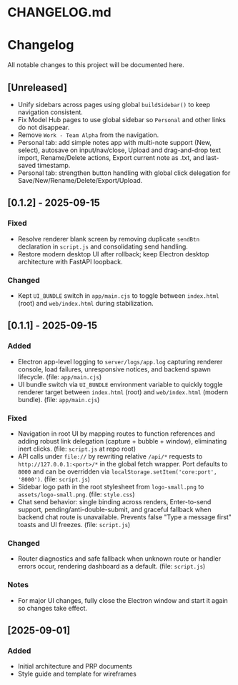 # CHANGELOG.md

# Changelog

All notable changes to this project will be documented here.

## [Unreleased]

- Unify sidebars across pages using global `buildSidebar()` to keep navigation consistent.
- Fix Model Hub pages to use global sidebar so `Personal` and other links do not disappear.
- Remove `Work - Team Alpha` from the navigation.
- Personal tab: add simple notes app with multi-note support (New, select), autosave on input/nav/close, Upload and drag-and-drop text import, Rename/Delete actions, Export current note as .txt, and last-saved timestamp.
- Personal tab: strengthen button handling with global click delegation for Save/New/Rename/Delete/Export/Upload.

## [0.1.2] - 2025-09-15

### Fixed

- Resolve renderer blank screen by removing duplicate `sendBtn` declaration in `script.js` and consolidating send handling.
- Restore modern desktop UI after rollback; keep Electron desktop architecture with FastAPI loopback.

### Changed

- Kept `UI_BUNDLE` switch in `app/main.cjs` to toggle between `index.html` (root) and `web/index.html` during stabilization.

## [0.1.1] - 2025-09-15

### Added

- Electron app-level logging to `server/logs/app.log` capturing renderer console, load failures, unresponsive notices, and backend spawn lifecycle. (file: `app/main.cjs`)
- UI bundle switch via `UI_BUNDLE` environment variable to quickly toggle renderer target between `index.html` (root) and `web/index.html` (modern bundle). (file: `app/main.cjs`)

### Fixed

- Navigation in root UI by mapping routes to function references and adding robust link delegation (capture + bubble + window), eliminating inert clicks. (file: `script.js` at repo root)
- API calls under `file://` by rewriting relative `/api/*` requests to `http://127.0.0.1:<port>/*` in the global fetch wrapper. Port defaults to `8000` and can be overridden via `localStorage.setItem('core:port', '8000')`. (file: `script.js`)
- Sidebar logo path in the root stylesheet from `logo-small.png` to `assets/logo-small.png`. (file: `style.css`)
- Chat send behavior: single binding across renders, Enter-to-send support, pending/anti-double-submit, and graceful fallback when backend chat route is unavailable. Prevents false "Type a message first" toasts and UI freezes. (file: `script.js`)

### Changed

- Router diagnostics and safe fallback when unknown route or handler errors occur, rendering dashboard as a default. (file: `script.js`)

### Notes

- For major UI changes, fully close the Electron window and start it again so changes take effect.

## [2025-09-01]

### Added

- Initial architecture and PRP documents
- Style guide and template for wireframes
